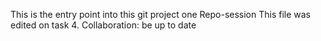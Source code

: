 This is the entry point into this git project one Repo-session
This file was edited on task 4. Collaboration: be up to date
